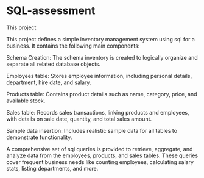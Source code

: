 # SQL-assessment
This project

This project defines a simple inventory management system using sql for a business. It contains the following main components:

Schema Creation:
The schema inventory is created to logically organize and separate all related database objects.

Employees table:
Stores employee information, including personal details, department, hire date, and salary.

Products table:
Contains product details such as name, category, price, and available stock.

Sales table:
Records sales transactions, linking products and employees, with details on sale date, quantity, and total sales amount.

Sample data insertion:
Includes realistic sample data for all tables to demonstrate functionality.

A comprehensive set of sql queries is provided to retrieve, aggregate, and analyze data from the employees, products, and sales tables. These queries cover frequent business needs like counting employees, calculating salary stats, listing departments, and more.
